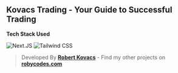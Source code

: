 ## Kovacs Trading - Your Guide to Successful Trading

**Tech Stack Used**

![Next.JS](https://img.shields.io/badge/Next.JS-000000?logo=nextdotjs)
![Tailwind CSS](https://img.shields.io/badge/Tailwind_CSS-000000?logo=tailwindcss)

> Developed By **[Robert Kovacs](https://robycodes.com)** - Find my other projects on **[robycodes.com](https://robycodes.com)**
